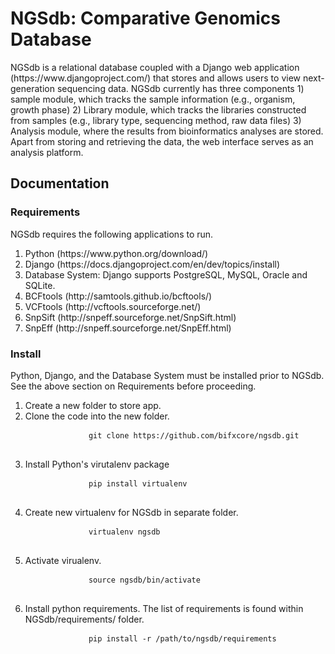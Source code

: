<h1>NGSdb: Comparative Genomics Database</h1>

<p>NGSdb is a relational database coupled with a Django web application (https://www.djangoproject.com/) that stores and allows users to view next-generation sequencing data. NGSdb currently has three
 components 1) sample module, which tracks the sample information (e.g., organism, growth phase) 2) Library module, which tracks the libraries constructed from samples (e.g., library type, sequencing 
 method, raw data files) 3) Analysis module, where the results from bioinformatics analyses are stored. Apart from storing and retrieving the data, the web interface serves as an analysis platform. </p>

<h2> Documentation </h2>

<h3> Requirements </h3>

NGSdb requires the following applications to run.

<ol>
    <li>Python (https://www.python.org/download/) </li>
    <li>Django (https://docs.djangoproject.com/en/dev/topics/install) </li>
    <li>Database System: Django supports PostgreSQL, MySQL, Oracle and SQLite.
    <li>BCFtools (http://samtools.github.io/bcftools/) </li>
    <li>VCFtools (http://vcftools.sourceforge.net/)</li>
    <li>SnpSift (http://snpeff.sourceforge.net/SnpSift.html)</li>
    <li>SnpEff (http://snpeff.sourceforge.net/SnpEff.html)</li>
</ol>

<h3>Install</h3>
Python, Django, and the Database System must be installed prior to NGSdb. See the above section on Requirements before proceeding.

<ol>
    <li>Create a new folder to store app.</li>
    <li>Clone the code into the new folder.
        <pre>
            <code>git clone https://github.com/bifxcore/ngsdb.git</code>
        </pre>
    </li>
    <li>Install Python's virutalenv package
        <pre>
            <code>pip install virtualenv</code>
        </pre>
    </li>
    <li>Create new virtualenv for NGSdb in separate folder.
        <pre>
            <code>virtualenv ngsdb</code>
        </pre>
    </li>
    <li>Activate virualenv.
        <pre>
            <code>source ngsdb/bin/activate</code>
        </pre>
    </li>
    <li>Install python requirements. The list of requirements is found within NGSdb/requirements/ folder.
        <pre>
            <code>pip install -r /path/to/ngsdb/requirements</code>
        </pre>
    </li>
</ol>
